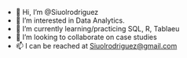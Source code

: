 - 👋 Hi, I’m @Siuolrodriguez
- 👀 I’m interested in Data Analytics. 
- 🌱 I’m currently learning/practicing SQL, R, Tablaeu 
- 💞️ I’m looking to collaborate on case studies 
- 📫 I can be reached at Siuolrodriguez@gmail.com

<!---
Siuolrodriguez/Siuolrodriguez is a ✨ special ✨ repository because its `README.md` (this file) appears on your GitHub profile.
You can click the Preview link to take a look at your changes.
--->
